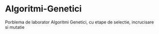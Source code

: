# Algoritmi-Genetici
Porblema de laborator Algoritmi Genetici, cu etape de selectie, incrucisare si mutatie
